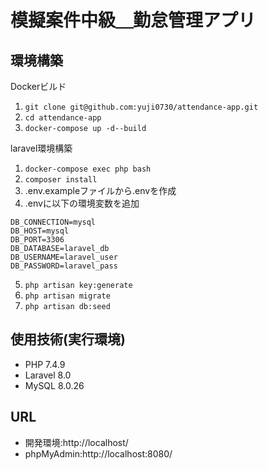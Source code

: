# 模擬案件中級＿勤怠管理アプリ

## 環境構築

Dockerビルド 
 1. `git clone git@github.com:yuji0730/attendance-app.git`
 2. `cd attendance-app`
 3. `docker-compose up -d--build`
 
laravel環境構築 
1. `docker-compose exec php bash`
2. `composer install`
3. .env.exampleファイルから.envを作成
4. .envに以下の環境変数を追加
```env
DB_CONNECTION=mysql
DB_HOST=mysql
DB_PORT=3306
DB_DATABASE=laravel_db
DB_USERNAME=laravel_user
DB_PASSWORD=laravel_pass
```
5. `php artisan key:generate`
6. `php artisan migrate` 
7. `php artisan db:seed`


## 使用技術(実行環境)
* PHP 7.4.9
* Laravel 8.0
* MySQL 8.0.26



 
## URL 
* 開発環境:http://localhost/ 
* phpMyAdmin:http://localhost:8080/
